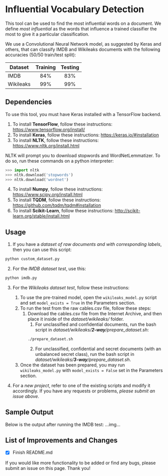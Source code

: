 # Influential Vocabulary Detection
This tool can be used to find the most influential words on a document. We define _most influential_ as the words that influence a trained classifier the most to give it a particular classification.

We use a Convolutional Neural Network model, as suggested by Keras and others, that can classify IMDB and Wikileaks documents with the following accuracies (50/50 train/test split):

| Dataset       | Training | Testing |
| ------------- |:--------:|:-------:|
| IMDB          |      84% |     83% |
| Wikileaks     |      99% |     99% |

## Dependencies
To use this tool, you must have Keras installed with a TensorFlow backend.
1. To install **TensorFlow**, follow these instructions: https://www.tensorflow.org/install/
2. To install **Keras**, follow these instructions: https://keras.io/#installation
3. To install **NLTK**, follow these instructions: https://www.nltk.org/install.html 

NLTK will prompt you to download stopwords and WordNetLemmatizer. To do so, run these commands on a python interpreter:
```python
>>> import nltk
>>> nltk.download('stopwords')
>>> nltk.download('wordnet')
```
4. To install **Numpy**, follow these instructions: https://www.scipy.org/install.html
5. To install **TQDM**, follow these instructions: https://github.com/tqdm/tqdm#installation
6. To install **Scikit-Learn**, follow these instructions: http://scikit-learn.org/stable/install.html


## Usage
1. If you have a _dataset of raw documents and with corresponding labels_, then you can use this script:
```bash
python custom_dataset.py
```

2. For the _IMDB dataset test_, use this:
```bash
python imdb.py
```

3. For the _Wikileaks dataset test_, follow these instructions:
   1. To use the pre-trained model, open the `wikileaks_model.py` script and set `model_exists = True` in the Parameters section.
   2. To run the test from the raw cables.csv file, follow these steps:
      1. Download the cables.csv file from the Internet Archive, and then place it inside of the _dataset/wikileaks/_ folder.
         1. For unclassified and confidential documents, run the bash script in _dataset/wikileaks/**2-way**/prepare_dataset.sh_:
         ```bash
         ./prepare_dataset.sh
         ```
         2. For unclassified, confidential and secret documents (with an unbalanced secret class), run the bash script in _dataset/wikileaks/**3-way**/prepare_dataset.sh_.
   3. Once the dataset has been prepared, you may run `wikileaks_model.py` with `model_exists = False` set in the Parameters section.

4. For a _new project_, refer to one of the existing scripts and modify it accordingly. If you have any requests or problems, _please submit an issue above_.
  

## Sample Output
Below is the output after running the IMDB test:
...img...

## List of Improvements and Changes
- [x] Finish README.md

If you would like more functionality to be added or find any bugs, please submit an issue on this page. Thank you!
